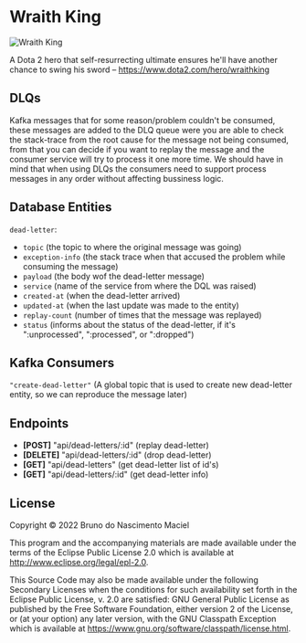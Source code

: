 # Wraith King

![Wraith King](https://cdnb.artstation.com/p/assets/images/images/007/213/771/large/yunfeng-zhang-loading-001.jpg)

A Dota 2 hero that self-resurrecting ultimate ensures he'll have another chance to swing his sword
– https://www.dota2.com/hero/wraithking

## DLQs

Kafka messages that for some reason/problem couldn't be consumed, these messages are added to the DLQ queue were you are
able to check the stack-trace from the root cause for the message not being consumed, from that you can decide if you
want to replay the message and the consumer service will try to process it one more time. We should have in mind that
when using DLQs the consumers need to support process messages in any order without affecting bussiness logic.

## Database Entities

`dead-letter`:

- `topic` (the topic to where the original message was going)
- `exception-info` (the stack trace when that accused the problem while consuming the message)
- `payload` (the body wof the dead-letter message)
- `service` (name of the service from where the DQL was raised)
- `created-at` (when the dead-letter arrived)
- `updated-at` (when the last update was made to the entity)
- `replay-count` (number of times that the message was replayed)
- `status` (informs about the status of the dead-letter, if it's ":unprocessed", ":processed", or ":dropped")

## Kafka Consumers

`"create-dead-letter"` (A global topic that is used to create new dead-letter entity, so we can reproduce the message
later)

## Endpoints

- **[POST]** "api/dead-letters/:id" (replay dead-letter)
- **[DELETE]** "api/dead-letters/:id" (drop dead-letter)
- **[GET]** "api/dead-letters" (get dead-letter list of id's)
- **[GET]** "api/dead-letters/:id" (get dead-letter info)

## License

Copyright © 2022 Bruno do Nascimento Maciel

This program and the accompanying materials are made available under the terms of the Eclipse Public License 2.0 which
is available at
http://www.eclipse.org/legal/epl-2.0.

This Source Code may also be made available under the following Secondary Licenses when the conditions for such
availability set forth in the Eclipse Public License, v. 2.0 are satisfied: GNU General Public License as published by
the Free Software Foundation, either version 2 of the License, or (at your option) any later version, with the GNU
Classpath Exception which is available at https://www.gnu.org/software/classpath/license.html.
